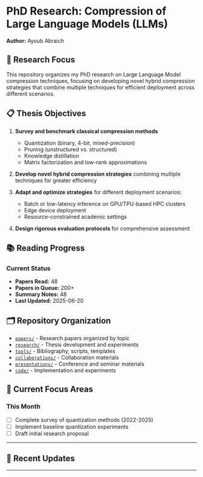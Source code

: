 # PhD Research: Compression of Large Language Models (LLMs)

**Author:** Ayoub Abraich  

## 🎯 Research Focus

This repository organizes my PhD research on Large Language Model compression techniques, focusing on developing novel hybrid compression strategies that combine multiple techniques for efficient deployment across different scenarios.

## 📋 Thesis Objectives

1. **Survey and benchmark classical compression methods**
   - Quantization (binary, 4-bit, mixed-precision)
   - Pruning (unstructured vs. structured)
   - Knowledge distillation
   - Matrix factorization and low-rank approximations

2. **Develop novel hybrid compression strategies** combining multiple techniques for greater efficiency

3. **Adapt and optimize strategies** for different deployment scenarios:
   - Batch or low-latency inference on GPU/TPU-based HPC clusters
   - Edge device deployment
   - Resource-constrained academic settings

4. **Design rigorous evaluation protocols** for comprehensive assessment

## 📚 Reading Progress

### Current Status
- **Papers Read:** 48
- **Papers in Queue:** 200+
- **Summary Notes:** 48
- **Last Updated:** 2025-06-20

## 🗂️ Repository Organization

- [`papers/`](papers/) - Research papers organized by topic
- [`research/`](research/) - Thesis development and experiments
- [`tools/`](tools/) - Bibliography, scripts, templates
- [`collaborations/`](collaborations/) - Collaboration materials
- [`presentations/`](presentations/) - Conference and seminar materials
- [`code/`](code/) - Implementation and experiments

## 🎯 Current Focus Areas

### This Month
- [ ] Complete survey of quantization methods (2022-2025)
- [ ] Implement baseline quantization experiments
- [ ] Draft initial research proposal

---

## 📝 Recent Updates


---

